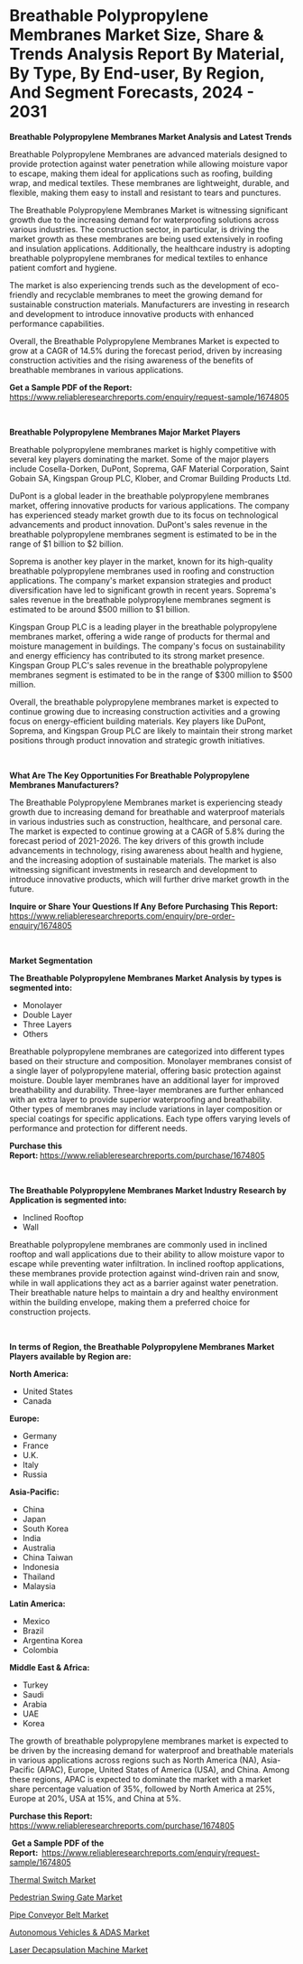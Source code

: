 <p><h1>Breathable Polypropylene Membranes Market Size, Share & Trends Analysis Report By Material, By Type, By End-user, By Region, And Segment Forecasts, 2024 - 2031</h1></p><p><strong>Breathable Polypropylene Membranes Market Analysis and Latest Trends</strong></p>
<p><p>Breathable Polypropylene Membranes are advanced materials designed to provide protection against water penetration while allowing moisture vapor to escape, making them ideal for applications such as roofing, building wrap, and medical textiles. These membranes are lightweight, durable, and flexible, making them easy to install and resistant to tears and punctures.</p><p>The Breathable Polypropylene Membranes Market is witnessing significant growth due to the increasing demand for waterproofing solutions across various industries. The construction sector, in particular, is driving the market growth as these membranes are being used extensively in roofing and insulation applications. Additionally, the healthcare industry is adopting breathable polypropylene membranes for medical textiles to enhance patient comfort and hygiene.</p><p>The market is also experiencing trends such as the development of eco-friendly and recyclable membranes to meet the growing demand for sustainable construction materials. Manufacturers are investing in research and development to introduce innovative products with enhanced performance capabilities.</p><p>Overall, the Breathable Polypropylene Membranes Market is expected to grow at a CAGR of 14.5% during the forecast period, driven by increasing construction activities and the rising awareness of the benefits of breathable membranes in various applications.</p></p>
<p><strong>Get a Sample PDF of the Report:&nbsp;</strong> <a href="https://www.reliableresearchreports.com/enquiry/request-sample/1674805">https://www.reliableresearchreports.com/enquiry/request-sample/1674805</a></p>
<p>&nbsp;</p>
<p><strong>Breathable Polypropylene Membranes Major Market Players</strong></p>
<p><p>Breathable polypropylene membranes market is highly competitive with several key players dominating the market. Some of the major players include Cosella-Dorken, DuPont, Soprema, GAF Material Corporation, Saint Gobain SA, Kingspan Group PLC, Klober, and Cromar Building Products Ltd.</p><p>DuPont is a global leader in the breathable polypropylene membranes market, offering innovative products for various applications. The company has experienced steady market growth due to its focus on technological advancements and product innovation. DuPont's sales revenue in the breathable polypropylene membranes segment is estimated to be in the range of $1 billion to $2 billion.</p><p>Soprema is another key player in the market, known for its high-quality breathable polypropylene membranes used in roofing and construction applications. The company's market expansion strategies and product diversification have led to significant growth in recent years. Soprema's sales revenue in the breathable polypropylene membranes segment is estimated to be around $500 million to $1 billion.</p><p>Kingspan Group PLC is a leading player in the breathable polypropylene membranes market, offering a wide range of products for thermal and moisture management in buildings. The company's focus on sustainability and energy efficiency has contributed to its strong market presence. Kingspan Group PLC's sales revenue in the breathable polypropylene membranes segment is estimated to be in the range of $300 million to $500 million.</p><p>Overall, the breathable polypropylene membranes market is expected to continue growing due to increasing construction activities and a growing focus on energy-efficient building materials. Key players like DuPont, Soprema, and Kingspan Group PLC are likely to maintain their strong market positions through product innovation and strategic growth initiatives.</p></p>
<p>&nbsp;</p>
<p><strong>What Are The Key Opportunities For Breathable Polypropylene Membranes Manufacturers?</strong></p>
<p><p>The Breathable Polypropylene Membranes market is experiencing steady growth due to increasing demand for breathable and waterproof materials in various industries such as construction, healthcare, and personal care. The market is expected to continue growing at a CAGR of 5.8% during the forecast period of 2021-2026. The key drivers of this growth include advancements in technology, rising awareness about health and hygiene, and the increasing adoption of sustainable materials. The market is also witnessing significant investments in research and development to introduce innovative products, which will further drive market growth in the future.</p></p>
<p><strong>Inquire or Share Your Questions If Any Before Purchasing This Report:</strong> <a href="https://www.reliableresearchreports.com/enquiry/pre-order-enquiry/1674805">https://www.reliableresearchreports.com/enquiry/pre-order-enquiry/1674805</a></p>
<p>&nbsp;</p>
<p><strong>Market Segmentation</strong></p>
<p><strong>The Breathable Polypropylene Membranes Market Analysis by types is segmented into:</strong></p>
<p><ul><li>Monolayer</li><li>Double Layer</li><li>Three Layers</li><li>Others</li></ul></p>
<p><p>Breathable polypropylene membranes are categorized into different types based on their structure and composition. Monolayer membranes consist of a single layer of polypropylene material, offering basic protection against moisture. Double layer membranes have an additional layer for improved breathability and durability. Three-layer membranes are further enhanced with an extra layer to provide superior waterproofing and breathability. Other types of membranes may include variations in layer composition or special coatings for specific applications. Each type offers varying levels of performance and protection for different needs.</p></p>
<p><strong>Purchase this Report:&nbsp;</strong><a href="https://www.reliableresearchreports.com/purchase/1674805">https://www.reliableresearchreports.com/purchase/1674805</a></p>
<p>&nbsp;</p>
<p><strong>The Breathable Polypropylene Membranes Market Industry Research by Application is segmented into:</strong></p>
<p><ul><li>Inclined Rooftop</li><li>Wall</li></ul></p>
<p><p>Breathable polypropylene membranes are commonly used in inclined rooftop and wall applications due to their ability to allow moisture vapor to escape while preventing water infiltration. In inclined rooftop applications, these membranes provide protection against wind-driven rain and snow, while in wall applications they act as a barrier against water penetration. Their breathable nature helps to maintain a dry and healthy environment within the building envelope, making them a preferred choice for construction projects.</p></p>
<p>&nbsp;</p>
<p><strong>In terms of Region, the Breathable Polypropylene Membranes Market Players available by Region are:</strong></p>
<p>
    <p> <strong> North America: </strong>
        <ul>
            <li>United States</li>
            <li>Canada</li>
        </ul>
        </p> 
    <p> <strong> Europe: </strong>
        <ul>
            <li>Germany</li>
            <li>France</li>
            <li>U.K.</li>
            <li>Italy</li>
            <li>Russia</li>
        </ul>
        </p> 
    <p> <strong> Asia-Pacific: </strong>
        <ul>
            <li>China</li>
            <li>Japan</li>
            <li>South Korea</li>
            <li>India</li>
            <li>Australia</li>
            <li>China Taiwan</li>
            <li>Indonesia</li>
            <li>Thailand</li>
            <li>Malaysia</li>
        </ul>
        </p> 
    <p> <strong> Latin America: </strong>
        <ul>
            <li>Mexico</li>
            <li>Brazil</li>
            <li>Argentina Korea</li>
            <li>Colombia</li>
        </ul>
        </p> 
    <p> <strong> Middle East & Africa: </strong>
        <ul>
            <li>Turkey</li>
            <li>Saudi</li>
            <li>Arabia</li>
            <li>UAE</li>
            <li>Korea</li>
        </ul>
    </p>
    </p>
<p><p>The growth of breathable polypropylene membranes market is expected to be driven by the increasing demand for waterproof and breathable materials in various applications across regions such as North America (NA), Asia-Pacific (APAC), Europe, United States of America (USA), and China. Among these regions, APAC is expected to dominate the market with a market share percentage valuation of 35%, followed by North America at 25%, Europe at 20%, USA at 15%, and China at 5%.</p></p>
<p><strong>Purchase this Report: </strong><a href="https://www.reliableresearchreports.com/purchase/1674805">https://www.reliableresearchreports.com/purchase/1674805</a></p>
<p>&nbsp;<strong>Get a Sample PDF of the Report:&nbsp;&nbsp;</strong><a href="https://www.reliableresearchreports.com/enquiry/request-sample/1674805">https://www.reliableresearchreports.com/enquiry/request-sample/1674805</a></p>
<p><strong></strong></p>
<p><p><a href="https://github.com/kathiaseamanalvaradovlprc2h/Market-Research-Report-List-1/blob/main/thermal-switch-market.md">Thermal Switch Market</a></p><p><a href="https://github.com/lylyparadise/Market-Research-Report-List-2/blob/main/pedestrian-swing-gate-market.md">Pedestrian Swing Gate Market</a></p><p><a href="https://issuu.com/reportprime-2/docs/pipe-conveyor-belt-market-size-2030.pptx">Pipe Conveyor Belt Market</a></p><p><a href="https://issuu.com/reportprime-2/docs/autonomous-vehicles-adas-market-size-2030.pptx">Autonomous Vehicles & ADAS Market</a></p><p><a href="https://github.com/GroverBarry/Market-Research-Report-List-4/blob/main/laser-decapsulation-machine-market.md">Laser Decapsulation Machine Market</a></p></p>